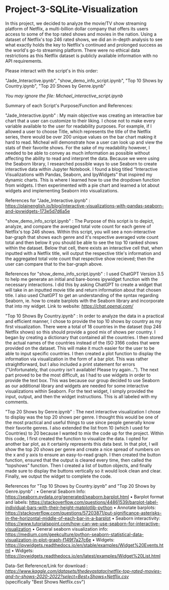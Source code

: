 # Project-3-SQLite-Visualization

In this project, we decided to analyze the movie/TV show streaming platform of Netflix, a multi-billion dollar company that offers its users
access to some of the top rated shows and movies in the nation. Using a dataset of Netflix's top 246 rated shows, we did an in-depth analysis
to see what exactly holds the key to Netflix's continued and prolonged success as the world's go-to streaming platform. 
There were no ethical data restrictions as this Netflix dataset is publicly available information with no API requirements.

Please interact with the script's in this order:

"Jade_Interactive.ipynb", 
"show_demo_info_script.ipynb", 
"Top 10 Shows by Country.ipynb", 
"Top 20 Shows by Genre.ipynb"

*You may ignore the file: Michael_interactive_script.ipynb*

Summary of each Script's Purpose/Function and References:

"Jade_Interactive.ipynb" : My main objective was creating an interactive bar chart that a user can customize to their liking. I chose not to make every variable available to the user for readability purposes. For example, if I allowed a user to choose Title, which represents the title of the Netflix series, there would be over 200 unique values on the bar chart making it hard to read. Micheal will demonstrate how a user can look up and view the stats of their favorite shows. For the sake of my readability however, I needed to be able to convey as much information as possible without affecting the ability to read and interpret the data. Because we were using the Seaborn library, I researched possible ways to use Seaborn to create interactive data within Jupyter Notebook. I found a blog titled “Interactive Visualizations with Pandas, Seaborn, and IpyWidgets” that inspired my dynamic charts. This is where I learned how to use the dropdown function from widgets. I then experimented with a pie chart and learned a lot about widgets and implementing Seaborn into visualizations.

References for "Jade_Interactive.ipynb" : https://plainenglish.io/blog/interactive-visualizations-with-pandas-seaborn-and-ipywidgets-173e5d7d6a5e 

"show_demo_info_script.ipynb" : The Purpose of this script is to depict, analyze, and compare the averaged total vote count for each genre of Netflix's top 246 shows.
Within this script, you will see a non-interactive bar-graph that shows each genre and it's respective averaged vote count total and then below it you should be able 
to see the top 10 ranked shows within the dataset. Below that cell, there exists an interactive cell that, when inputted with a Netflix title, will output the respective
title's information and the aggregated total vote count that respective show recieved; then the user can compare that to the bar-graph above. 

References for "show_demo_info_script.ipynb" : I used ChatGPT Version 3.5 to help me generate an initial and bare-bones ipywidget function with the necessary interactions. I did this by asking ChatGPT to create a widget that will take in an inputted movie title 
and return information about that chosen title. I also used ChatGPT to get an understanding of the syntax regarding Seaborn, ie. how to create barplots
with the Seaborn library and incorporate that into my widget. Link to website: *https://chat.openai.com/*

"Top 10 Shows By Country.ipynb" : In order to analyze the data in a practical and efficient manner, I chose to provide the top 10 shows by country as my first visualization. There were a total of 18 countries in the dataset (top 246 Netflix shows) so this should provide a good mix of shows per country. I began by creating a dictionary that contained all the countries. I then stored the actual names of the countries instead of the ISO 3166 codes that were provided on the dataset. This will make it much easier for the user to be able to input specific countries.
  I then created a plot function to display the information via visualization in the form of a bar plot. This was rather straightforward, but I also included a print statement for errors ("Unfortunately, that country isn't available! Please try again...").
  The next part proved to be the most difficult, as I had to use widgets in order to provide the text box. This was because our group decided to use Seaborn as our additional library and widgets are needed for some interactive visualizations within Seaborn. For the text widget, I simply provided the input, output, and then the widget instructions. This is all labeled with my comments.

"Top 20 Shows by Genre.ipynb" : The next interactive visualization I chose to display was the top 20 shows per genre. I thought this would be one of the most practical and useful things to use since people generally know their favorite genres. I also extended the list from 10 (which I used for Countries) to 20 because I wanted to mix the code up for the project. Within this code, I first created the function to visualize the data. I opted for another bar plot, as it certainly represents this data best. In that plot, I will show the top 20 shows per genre and create a nice spread of numbers on the x and y axis to ensure an easy-to-read graph.
  I then created the button function, ensured that the output is cleared every time, then called the “topshows” function. Then I created a list of button objects, and finally made sure to display the buttons vertically so it would look clean and clear. Finally, we output the widget to complete the code.


References for "Top 10 Shows by Country.ipynb" and "Top 20 Shows by Genre.ipynb" :
•	General Seaborn Info: https://seaborn.pydata.org/generated/seaborn.barplot.html
•	Barplot format and labels: https://stackoverflow.com/questions/44861539/barplot-label-individual-bars-with-their-height-matplotlib-python
•	Annotate barplots: https://stackoverflow.com/questions/57203871/put-significance-asterisks-in-the-horizontal-middle-of-each-bar-in-a-barplot
•	Seaborn interactivity: https://www.tutorialspoint.com/how-can-we-use-seaborn-for-interactive-visualization
•	General seaborn visualization info: https://medium.com/geekculture/python-seaborn-statistical-data-visualization-in-plot-graph-f149f7a27c6e
•	Widgets: https://ipywidgets.readthedocs.io/en/stable/examples/Widget%20Events.html
•	Widgets: https://ipywidgets.readthedocs.io/en/latest/examples/Widget%20List.html

Data-Set Reference/Link for download : *https://www.kaggle.com/datasets/thedevastator/netflix-top-rated-movies-and-tv-shows-2020-2022?select=Best+Shows+Netflix.csv*  
(specifically "Best Shows Netflix.csv")
